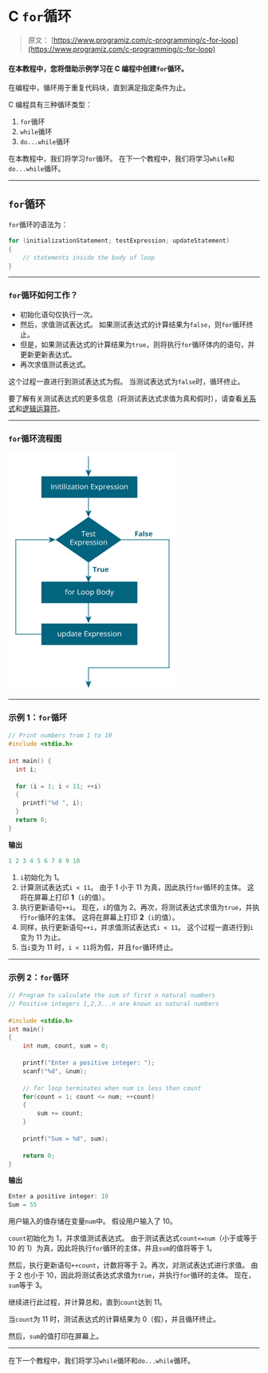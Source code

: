# C `for`循环

> 原文： [https://www.programiz.com/c-programming/c-for-loop](https://www.programiz.com/c-programming/c-for-loop)

#### 在本教程中，您将借助示例学习在 C 编程中创建`for`循环。

在编程中，循环用于重复代码块，直到满足指定条件为止。

C 编程具有三种循环类型：

1.  `for`循环
2.  `while`循环
3.  `do...while`循环

在本教程中，我们将学习`for`循环。 在下一个教程中，我们将学习`while`和`do...while`循环。

* * *

## `for`循环

`for`循环的语法为：

```c
for (initializationStatement; testExpression; updateStatement)
{
    // statements inside the body of loop
}
```

* * *

### `for`循环如何工作？

*   初始化语句仅执行一次。
*   然后，求值测试表达式。 如果测试表达式的计算结果为`false`，则`for`循环终止。
*   但是，如果测试表达式的计算结果为`true`，则将执行`for`循环体内的语句，并更新更新表达式。
*   再次求值测试表达式。

这个过程一直进行到测试表达式为假。 当测试表达式为`false`时，循环终止。

要了解有关测试表达式的更多信息（将测试表达式求值为真和假时），请查看[关系式](/c-programming/c-operators#relational "C Relational operators")和[逻辑运算符](/c-programming/c-operators#logical "C logical operators")。

* * *

### `for`循环流程图

![Flowchart of for loop in C programming](img/d797f14d22f5fa095adf7301bf280f52.png "for loop Flowchart")

* * *

### 示例 1：`for`循环

```c
// Print numbers from 1 to 10
#include <stdio.h>

int main() {
  int i;

  for (i = 1; i < 11; ++i)
  {
    printf("%d ", i);
  }
  return 0;
} 
```

**输出**

```c
1 2 3 4 5 6 7 8 9 10
```

1.  `i`初始化为 1。
2.  计算测试表达式`i < 11`。 由于 1 小于 11 为真，因此执行`for`循环的主体。 这将在屏幕上打印 **1**（`i`的值）。
3.  执行更新语句`++i`。 现在，`i`的值为 2。再次，将测试表达式求值为`true`，并执行`for`循环的主体。 这将在屏幕上打印 **2**（`i`的值）。
4.  同样，执行更新语句`++i`，并求值测试表达式`i < 11`。 这个过程一直进行到`i`变为 11 为止。
5.  当`i`变为 11 时，`i < 11`将为假，并且`for`循环终止。

* * *

### 示例 2：`for`循环

```c
// Program to calculate the sum of first n natural numbers
// Positive integers 1,2,3...n are known as natural numbers

#include <stdio.h>
int main()
{
    int num, count, sum = 0;

    printf("Enter a positive integer: ");
    scanf("%d", &num);

    // for loop terminates when num is less than count
    for(count = 1; count <= num; ++count)
    {
        sum += count;
    }

    printf("Sum = %d", sum);

    return 0;
}
```

**输出**

```c
Enter a positive integer: 10
Sum = 55
```

用户输入的值存储在变量`num`中。 假设用户输入了 10。

`count`初始化为 1，并求值测试表达式。 由于测试表达式`count<=num`（小于或等于 10 的 1）为真，因此将执行`for`循环的主体，并且`sum`的值将等于 1。

然后，执行更新语句`++count`，计数将等于 2。再次，对测试表达式进行求值。 由于 2 也小于 10，因此将测试表达式求值为`true`，并执行`for`循环的主体。 现在，`sum`等于 3。

继续进行此过程，并计算总和，直到`count`达到 11。

当`count`为 11 时，测试表达式的计算结果为 0（假），并且循环终止。

然后，`sum`的值打印在屏幕上。

* * *

在下一个教程中，我们将学习`while`循环和`do...while`循环。